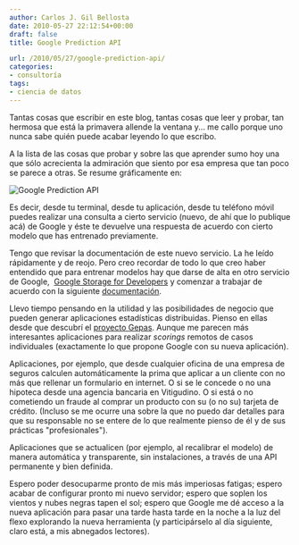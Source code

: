 ```yaml
---
author: Carlos J. Gil Bellosta
date: 2010-05-27 22:12:54+00:00
draft: false
title: Google Prediction API

url: /2010/05/27/google-prediction-api/
categories:
- consultoría
tags:
- ciencia de datos
---
```


Tantas cosas que escribir en este blog, tantas cosas que leer y probar, tan hermosa que está la primavera allende la ventana y... me callo porque uno nunca sabe quién puede acabar leyendo lo que escribo.

A la lista de las cosas que probar y sobre las que aprender sumo hoy una que sólo acrecienta la admiración que siento por esa empresa que tan poco se parece a otras. Se resume gráficamente en:


[](http://code.google.com/apis/predict/images/french.png)![Google Prediction API](http://code.google.com/apis/predict/images/french.png)



Es decir, desde tu terminal, desde tu aplicación, desde tu teléfono móvil puedes realizar una consulta a cierto servicio (nuevo, de ahí que lo publique acá) de Google y éste te devuelve una respuesta de acuerdo con cierto modelo que has entrenado previamente.

Tengo que revisar la documentación de este nuevo servicio. La he leído rápidamente y de reojo. Pero creo recordar de todo lo que creo haber entendido que para entrenar modelos hay que darse de alta en otro servicio de Google,  [Google Storage for Developers](http://code.google.com/intl/es-ES/apis/storage/) y comenzar a trabajar de acuerdo con la siguiente [documentación](http://code.google.com/intl/es-ES/apis/predict/docs/developer-guide.html).

Llevo tiempo pensando en la utilidad y las posibilidades de negocio que pueden generar aplicaciones estadísticas distribuidas. Pienso en ellas desde que descubrí el [proyecto Gepas](http://gepas.bioinfo.cipf.es/). Aunque me parecen más interesantes aplicaciones para realizar _scorings_ remotos de casos individuales (exactamente lo que propone Google con su nueva aplicación).

Aplicaciones, por ejemplo, que desde cualquier oficina de una empresa de seguros calculen automáticamente la prima que aplicar a un cliente con no más que rellenar un formulario en internet. O si se le concede o no una hipoteca desde una agencia bancaria en Vitigudino. O si está o no cometiendo un fraude al comprar un producto con su (o no su) tarjeta de crédito. (Incluso se me ocurre una sobre la que no puedo dar detalles para que su responsable no se entere de lo que realmente pienso de él y de sus prácticas "profesionales").

Aplicaciones que se actualicen (por ejemplo, al recalibrar el modelo) de manera automática y transparente, sin instalaciones, a través de una API permanente y bien definida.

Espero poder desocuparme pronto de mis más imperiosas fatigas; espero acabar de configurar pronto mi nuevo servidor; espero que soplen los vientos y nubes negras tapen el sol; espero que Google me dé acceso a la nueva aplicación para pasar una tarde hasta tarde en la noche a la luz del flexo explorando la nueva herramienta (y participárselo al día siguiente, claro está, a mis abnegados lectores).
